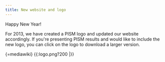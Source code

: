 ```yaml
---
title: New website and logo
---
```


Happy New Year!

For 2013, we have created a PISM logo and updated our website
accordingly. If you're presenting PISM results and would like to
include the new logo, you can click on the logo to download a larger
version.

{=mediawiki}
{{:logo.png?200 |}}

